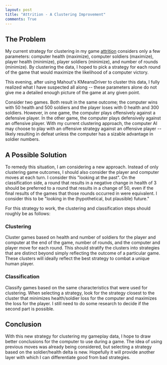 ```yaml
---
layout: post
title: "Attrition - A Clustering Improvement"
comments: True
---
```


## The Problem

My current strategy for clustering in my game [attrition](http://www.aaronhsmith.com/2015/02/04/attrition-an-introduction/) considers only a few parameters: computer health (maximize), computer soldiers (maximize), player health (minimize), player soldiers (minimize), and number of rounds (minimize). By clustering the data, I hoped to pick a strategy for each round of the game that would maximize the likelihood of a computer victory.

This evening, after using Mahout's KMeansDriver to cluster this data, I fully realized what I have suspected all along -- these parameters alone do not give me a detailed enough picture of the game at any given point.

Consider two games. Both result in the same outcome; the computer wins with 50 health and 500 soldiers and the player loses with 0 health and 300 soldiers. However, in one game, the computer plays offensively against a defensive player. In the other game, the computer plays defensively against an offensive player. With my current clustering approach, the computer AI may choose to play with an offensive strategy against an offensive player -- likely resulting in defeat unless the computer has a sizable advantage in soldier numbers.

## A Possible Solution

To remedy this situation, I am considering a new approach. Instead of only clustering game outcomes, I should also consider the player and computer moves at each turn. I consider this "looking at the past". On the classification side, a round that results in a negative change in health of 3 should be preferred to a round that results in a change of 50, even if the final results of the games that those rounds occurred in were equivalent. I consider this to be "looking in the (hypothetical, but plausible) future."

For this strategy to work, the clustering and classification steps should roughly be as follows:

### Clustering

Cluster games based on health and number of soldiers for the player and computer at the end of the game, number of rounds, and the computer and player move for each round. This should stratify the clusters into strategies that are distinct beyond simply reflecting the outcome of a particular game. These clusters will ideally reflect the best strategy to combat a unique human player.

### Classification

Classify games based on the same characteristics that were used for clustering. When selecting a strategy, look for the strategy closest to the cluster that minimizes health/soldier loss for the computer and maximizes the loss for the player. I still need to do some research to decide if the second part is possible.

## Conclusion

With this new strategy for clustering my gameplay data, I hope to draw better conclusions for the computer to use during a game. The idea of using previous moves was already being considered, but selecting a strategy based on the soldier/health delta is new. Hopefully it will provide another layer with which I can differentiate good from bad strategies.
